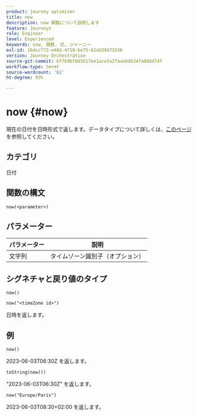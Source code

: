 ```yaml
---
product: journey optimizer
title: now
description: now 関数について説明します
feature: Journeys
role: Engineer
level: Experienced
keywords: now, 関数, 式, ジャーニー
exl-id: 16dcc772-e48d-4f10-be75-62dd39473556
version: Journey Orchestration
source-git-commit: 6f7b9bfb65617ee1ace3a2faaebdb24fa068d74f
workflow-type: tm+mt
source-wordcount: '62'
ht-degree: 93%

---
```


# now {#now}

現在の日付を日時形式で返します。データタイプについて詳しくは、[このページ](../expression/data-types.md)を参照してください。

## カテゴリ

日付

## 関数の構文

`now(<parameter>)`

## パラメーター

| パラメーター | 説明 |
|--- |--- |
| 文字列 | タイムゾーン識別子（オプション） |

## シグネチャと戻り値のタイプ

`now()`

`now("<timeZone id>")`

日時を返します。

## 例

`now()`

2023-06-03T06:30Z を返します。

`toString(now())`

&quot;2023-06-03T06:30Z&quot; を返します。

`now("Europe/Paris")`

2023-06-03T08:30+02:00 を返します。
